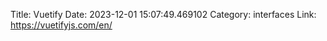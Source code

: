 Title: Vuetify
Date: 2023-12-01 15:07:49.469102
Category: interfaces
Link: https://vuetifyjs.com/en/
